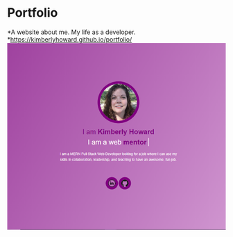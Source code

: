 # Portfolio
*A website about me. My life as a developer.
*https://kimberlyhoward.github.io/portfolio/
![GitHub Logo](/img/screenshot.PNG)
